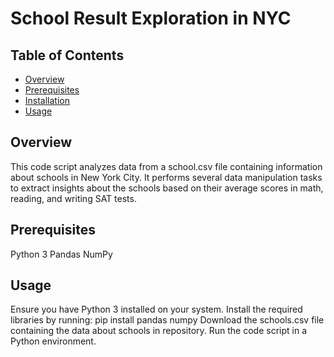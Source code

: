 # School Result Exploration in NYC

## Table of Contents
- [Overview](#overview)
- [Prerequisites](#prerequisites)
- [Installation](#installation)
- [Usage](#usage)
## Overview
This code script analyzes data from a school.csv file containing information about schools in New York City. It performs several data manipulation tasks to extract insights about the schools based on their average scores in math, reading, and writing SAT tests.

## Prerequisites
Python 3
Pandas
NumPy

## Usage
Ensure you have Python 3 installed on your system.
Install the required libraries by running:
    pip install pandas numpy
Download the schools.csv file containing the data about schools in repository.
Run the code script in a Python environment.